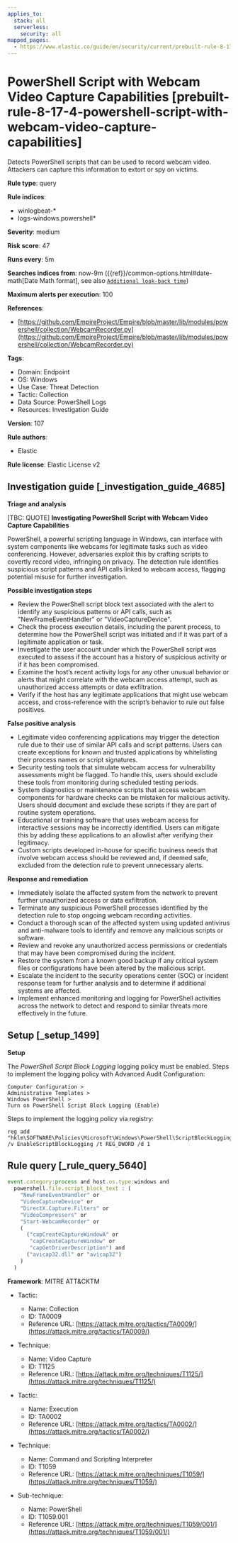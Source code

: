 ```yaml
---
applies_to:
  stack: all
  serverless:
    security: all
mapped_pages:
  - https://www.elastic.co/guide/en/security/current/prebuilt-rule-8-17-4-powershell-script-with-webcam-video-capture-capabilities.html
---
```


# PowerShell Script with Webcam Video Capture Capabilities [prebuilt-rule-8-17-4-powershell-script-with-webcam-video-capture-capabilities]

Detects PowerShell scripts that can be used to record webcam video. Attackers can capture this information to extort or spy on victims.

**Rule type**: query

**Rule indices**:

* winlogbeat-*
* logs-windows.powershell*

**Severity**: medium

**Risk score**: 47

**Runs every**: 5m

**Searches indices from**: now-9m ({{ref}}/common-options.html#date-math[Date Math format], see also [`Additional look-back time`](docs-content://solutions/security/detect-and-alert/create-detection-rule.md#rule-schedule))

**Maximum alerts per execution**: 100

**References**:

* [https://github.com/EmpireProject/Empire/blob/master/lib/modules/powershell/collection/WebcamRecorder.py](https://github.com/EmpireProject/Empire/blob/master/lib/modules/powershell/collection/WebcamRecorder.py)

**Tags**:

* Domain: Endpoint
* OS: Windows
* Use Case: Threat Detection
* Tactic: Collection
* Data Source: PowerShell Logs
* Resources: Investigation Guide

**Version**: 107

**Rule authors**:

* Elastic

**Rule license**: Elastic License v2

## Investigation guide [_investigation_guide_4685]

**Triage and analysis**

[TBC: QUOTE]
**Investigating PowerShell Script with Webcam Video Capture Capabilities**

PowerShell, a powerful scripting language in Windows, can interface with system components like webcams for legitimate tasks such as video conferencing. However, adversaries exploit this by crafting scripts to covertly record video, infringing on privacy. The detection rule identifies suspicious script patterns and API calls linked to webcam access, flagging potential misuse for further investigation.

**Possible investigation steps**

* Review the PowerShell script block text associated with the alert to identify any suspicious patterns or API calls, such as "NewFrameEventHandler" or "VideoCaptureDevice".
* Check the process execution details, including the parent process, to determine how the PowerShell script was initiated and if it was part of a legitimate application or task.
* Investigate the user account under which the PowerShell script was executed to assess if the account has a history of suspicious activity or if it has been compromised.
* Examine the host’s recent activity logs for any other unusual behavior or alerts that might correlate with the webcam access attempt, such as unauthorized access attempts or data exfiltration.
* Verify if the host has any legitimate applications that might use webcam access, and cross-reference with the script’s behavior to rule out false positives.

**False positive analysis**

* Legitimate video conferencing applications may trigger the detection rule due to their use of similar API calls and script patterns. Users can create exceptions for known and trusted applications by whitelisting their process names or script signatures.
* Security testing tools that simulate webcam access for vulnerability assessments might be flagged. To handle this, users should exclude these tools from monitoring during scheduled testing periods.
* System diagnostics or maintenance scripts that access webcam components for hardware checks can be mistaken for malicious activity. Users should document and exclude these scripts if they are part of routine system operations.
* Educational or training software that uses webcam access for interactive sessions may be incorrectly identified. Users can mitigate this by adding these applications to an allowlist after verifying their legitimacy.
* Custom scripts developed in-house for specific business needs that involve webcam access should be reviewed and, if deemed safe, excluded from the detection rule to prevent unnecessary alerts.

**Response and remediation**

* Immediately isolate the affected system from the network to prevent further unauthorized access or data exfiltration.
* Terminate any suspicious PowerShell processes identified by the detection rule to stop ongoing webcam recording activities.
* Conduct a thorough scan of the affected system using updated antivirus and anti-malware tools to identify and remove any malicious scripts or software.
* Review and revoke any unauthorized access permissions or credentials that may have been compromised during the incident.
* Restore the system from a known good backup if any critical system files or configurations have been altered by the malicious script.
* Escalate the incident to the security operations center (SOC) or incident response team for further analysis and to determine if additional systems are affected.
* Implement enhanced monitoring and logging for PowerShell activities across the network to detect and respond to similar threats more effectively in the future.


## Setup [_setup_1499]

**Setup**

The *PowerShell Script Block Logging* logging policy must be enabled. Steps to implement the logging policy with Advanced Audit Configuration:

```
Computer Configuration >
Administrative Templates >
Windows PowerShell >
Turn on PowerShell Script Block Logging (Enable)
```

Steps to implement the logging policy via registry:

```
reg add "hklm\SOFTWARE\Policies\Microsoft\Windows\PowerShell\ScriptBlockLogging" /v EnableScriptBlockLogging /t REG_DWORD /d 1
```


## Rule query [_rule_query_5640]

```js
event.category:process and host.os.type:windows and
  powershell.file.script_block_text : (
    "NewFrameEventHandler" or
    "VideoCaptureDevice" or
    "DirectX.Capture.Filters" or
    "VideoCompressors" or
    "Start-WebcamRecorder" or
    (
      ("capCreateCaptureWindowA" or
       "capCreateCaptureWindow" or
       "capGetDriverDescription") and
      ("avicap32.dll" or "avicap32")
    )
  )
```

**Framework**: MITRE ATT&CKTM

* Tactic:

    * Name: Collection
    * ID: TA0009
    * Reference URL: [https://attack.mitre.org/tactics/TA0009/](https://attack.mitre.org/tactics/TA0009/)

* Technique:

    * Name: Video Capture
    * ID: T1125
    * Reference URL: [https://attack.mitre.org/techniques/T1125/](https://attack.mitre.org/techniques/T1125/)

* Tactic:

    * Name: Execution
    * ID: TA0002
    * Reference URL: [https://attack.mitre.org/tactics/TA0002/](https://attack.mitre.org/tactics/TA0002/)

* Technique:

    * Name: Command and Scripting Interpreter
    * ID: T1059
    * Reference URL: [https://attack.mitre.org/techniques/T1059/](https://attack.mitre.org/techniques/T1059/)

* Sub-technique:

    * Name: PowerShell
    * ID: T1059.001
    * Reference URL: [https://attack.mitre.org/techniques/T1059/001/](https://attack.mitre.org/techniques/T1059/001/)



